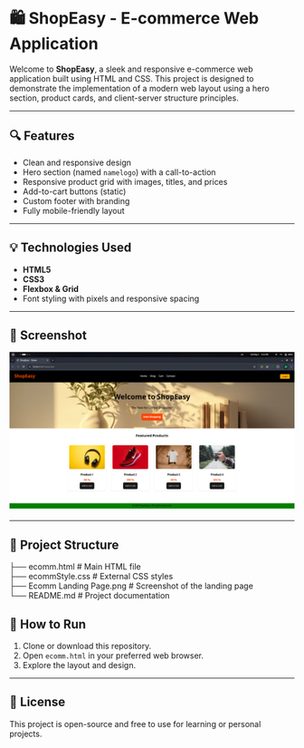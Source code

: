 # 🛍️ ShopEasy - E-commerce Web Application

Welcome to **ShopEasy**, a sleek and responsive e-commerce web application built using HTML and CSS. This project is designed to demonstrate the implementation of a modern web layout using a hero section, product cards, and client-server structure principles.

---

## 🔍 Features

- Clean and responsive design
- Hero section (named `namelogo`) with a call-to-action
- Responsive product grid with images, titles, and prices
- Add-to-cart buttons (static)
- Custom footer with branding
- Fully mobile-friendly layout

---

## 💡 Technologies Used

- **HTML5**
- **CSS3**
- **Flexbox & Grid**
- Font styling with pixels and responsive spacing

---

## 📸 Screenshot

![ShopEasy Screenshot](./Ecomm%20Landing%20Page.png)

---

## 📂 Project Structure
├── ecomm.html # Main HTML file <br>
├── ecommStyle.css # External CSS styles <br>
├── Ecomm Landing Page.png # Screenshot of the landing page <br>
└── README.md # Project documentation

## 📌 How to Run

1. Clone or download this repository.
2. Open `ecomm.html` in your preferred web browser.
3. Explore the layout and design.
---
## 📄 License

This project is open-source and free to use for learning or personal projects.

